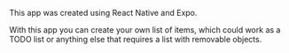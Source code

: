 This app was created using React Native and Expo.

With this app you can create your own list of items, which could work as a TODO list or anything else that requires a list with removable objects.